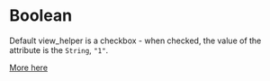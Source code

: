 # Boolean

Default view_helper is a checkbox - when checked, the value of the attribute is the `String`, `"1"`.

[More here](../lib/rails_admin/config/fields/types/boolean.rb)
